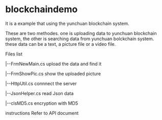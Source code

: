 # blockchaindemo
It is a example that using the yunchuan blockchain system.

These are two methodes. one is uploading data to yunchuan blockchain system, the other is searching data from yunchuan bolckchain system.
these data can be a text, a picture file or a video file.

Files list

|--FrmNewMain.cs    upload the data and find it

|--FrmShowPic.cs    show the uploaded picture

|--HttpUtil.cs      connnect the server

|--JsonHelper.cs    read Json data

|--clsMD5.cs        encryption with MD5


instructions
Refer to API document

